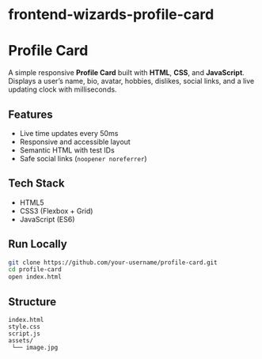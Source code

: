 # frontend-wizards-profile-card
# Profile Card

A simple responsive **Profile Card** built with **HTML**, **CSS**, and **JavaScript**.
Displays a user’s name, bio, avatar, hobbies, dislikes, social links, and a live updating clock with milliseconds.

## Features

* Live time updates every 50ms
* Responsive and accessible layout
* Semantic HTML with test IDs
* Safe social links (`noopener noreferrer`)

## Tech Stack

* HTML5
* CSS3 (Flexbox + Grid)
* JavaScript (ES6)

## Run Locally

```bash
git clone https://github.com/your-username/profile-card.git
cd profile-card
open index.html
```


## Structure

```
index.html
style.css
script.js
assets/
 └── image.jpg

```

